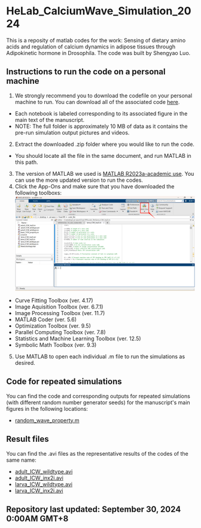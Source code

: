 # HeLab_CalciumWave_Simulation_2024
This is a reposity of matlab codes for the work: Sensing of dietary amino acids and regulation of calcium dynamics in adipose tissues through Adipokinetic hormone in Drosophila. The code was built by Shengyao Luo. 
## Instructions to run the code on a personal machine
1. We strongly recommend you to download the codefile on your personal machine to run. You can download all of the associated code [here](https://github.com/Sy-Luo/HeLab_CalciumWave_Simulation_2024/archive/refs/heads/main.zip).
- Each notebook is labeled corresponding to its associated figure in the main text of the manuscript.
- NOTE: The full folder is approximately 10 MB of data as it contains the pre-run simulation output pictures and videos.
2. Extract the downloaded .zip folder where you would like to run the code. 
- You should locate all the file in the same document, and run MATLAB in this path.
3. The version of MATLAB we used is [MATLAB R2023a-academic use](https://www.mathworks.cn/products/matlab.html). You can use the more updated version to run the codes.
4. Click the App-Ons and make sure that you have downloaded the following toolboxs:
  ![](/readme_fig/rm_fig1.png)
  - Curve Fitting Toolbox (ver. 4.17)
  - Image Aquisition Toolbox (ver. 6.7.1)
  - Image Processing Toolbox (ver. 11.7)
  - MATLAB Coder (ver. 5.6)
  - Optimization Toolbox (ver. 9.5)
  - Parallel Computing Toolbox (ver. 7.8)
  - Statistics and Machine Learning Toolbox (ver. 12.5)
  - Symbolic Math Toolbox (ver. 9.3)
5. Use MATLAB to open each individual .m file to run the simulations as desired.

## Code for repeated simulations
You can find the code and corresponding outputs for repeated simulations (with different random number generator seeds) for the manuscript's main figures in the following locations:
- [random_wave_property.m](/random_wave_property.m)

## Result files
You can find the .avi files as the representative results of the codes of the same name:
- [adult_ICW_wildtype.avi](/adult_ICW_wildtype.avi)
- [adult_ICW_inx2i.avi](/adult_ICW_inx2i.avi)
- [larva_ICW_wildtype.avi](/larva_ICW_wildtype.avi)
- [larva_ICW_inx2i.avi](/larva_ICW_inx2i.avi)

## Repository last updated: September 30, 2024 0:00AM GMT+8
